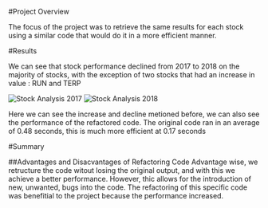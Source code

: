 #Project Overview

The focus of the project was to retrieve the same results for each stock using a similar code that would do it in a more efficient manner.

#Results

We can see that stock performance declined from 2017 to 2018 on the majority of stocks, with the exception of two stocks that had an increase in value : RUN and TERP

![Stock Analysis 2017](https://github.com/rafaq2000/Stock-Analysis/blob/main/VBA_2017.png)
![Stock Analysis 2018](https://github.com/rafaq2000/Stock-Analysis/blob/main/VBA_2018.png)

Here we can see the increase and decline metioned before, we can also see the performance of the refactored code. The original code ran in an average of 0.48 seconds, this is much more efficient at 0.17 seconds

#Summary

##Advantages and Disacvantages of Refactoring Code
Advantage wise, we retructure the code witout losing the original output, and with this we achieve a better performance. However, thic allows for the introduction of new, unwanted, bugs into the code.
The refactoring of this specific code was benefitial to the project because the performance increased. 
